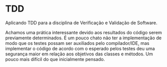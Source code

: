 # TDD
Aplicando TDD para a disciplina de Verificação e Validação de Software.

Achamos uma prática interessante devido aos resultados do código serem previamente determinados. É um pouco chato não ter a implementação de modo que os testes possam ser auxiliados pelo compilador/IDE, mas implementar o código de acordo com o esperado pelos testes deu uma segurança maior em relação aos objetivos das classes e métodos. Um pouco mais difícil do que inicialmente pensado.
